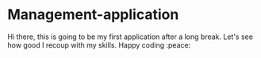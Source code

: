 # Management-application

Hi there, this is going to be my first application after a long break.
Let's see how good I recoup with my skills.
Happy coding :peace:
